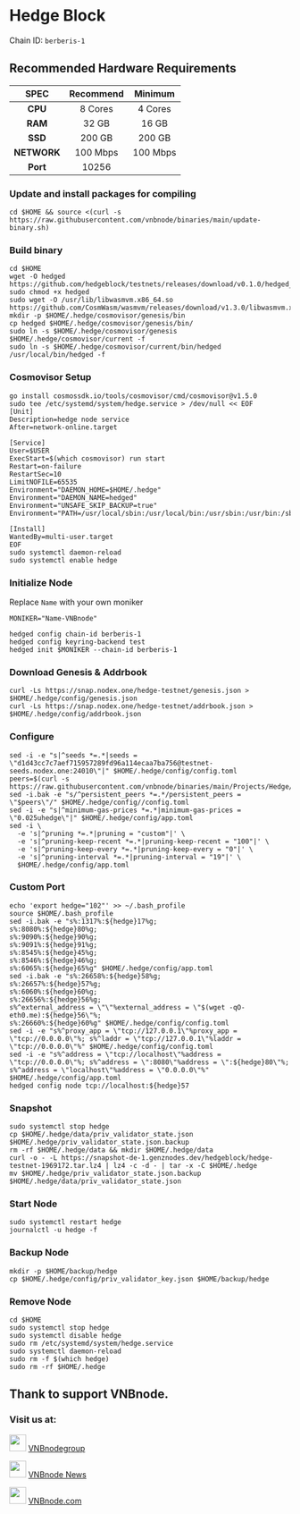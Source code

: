 # Hedge Block
Chain ID: `berberis-1`

## Recommended Hardware Requirements

|   SPEC      |       Recommend       |       Minimum        |
| :---------: | :--------------------:|:--------------------:|
|   **CPU**   |        8 Cores        |        4 Cores       |
|   **RAM**   |        32 GB          |        16 GB         |
|   **SSD**   |        200 GB         |        200 GB        |
| **NETWORK** |        100 Mbps       |        100 Mbps      |
| **Port**    |        10256          |

### Update and install packages for compiling
```
cd $HOME && source <(curl -s https://raw.githubusercontent.com/vnbnode/binaries/main/update-binary.sh)
```

### Build binary
```
cd $HOME
wget -O hedged https://github.com/hedgeblock/testnets/releases/download/v0.1.0/hedged_linux_amd64_v0.1.0
sudo chmod +x hedged
sudo wget -O /usr/lib/libwasmvm.x86_64.so https://github.com/CosmWasm/wasmvm/releases/download/v1.3.0/libwasmvm.x86_64.so
mkdir -p $HOME/.hedge/cosmovisor/genesis/bin
cp hedged $HOME/.hedge/cosmovisor/genesis/bin/
sudo ln -s $HOME/.hedge/cosmovisor/genesis $HOME/.hedge/cosmovisor/current -f
sudo ln -s $HOME/.hedge/cosmovisor/current/bin/hedged /usr/local/bin/hedged -f
```

### Cosmovisor Setup
```
go install cosmossdk.io/tools/cosmovisor/cmd/cosmovisor@v1.5.0
sudo tee /etc/systemd/system/hedge.service > /dev/null << EOF
[Unit]
Description=hedge node service
After=network-online.target
 
[Service]
User=$USER
ExecStart=$(which cosmovisor) run start
Restart=on-failure
RestartSec=10
LimitNOFILE=65535
Environment="DAEMON_HOME=$HOME/.hedge"
Environment="DAEMON_NAME=hedged"
Environment="UNSAFE_SKIP_BACKUP=true"
Environment="PATH=/usr/local/sbin:/usr/local/bin:/usr/sbin:/usr/bin:/sbin:/bin:/usr/games:/usr/local/games:/snap/bin:$HOME/.hedge/cosmovisor/current/bin"
 
[Install]
WantedBy=multi-user.target
EOF
sudo systemctl daemon-reload
sudo systemctl enable hedge
```

### Initialize Node
Replace `Name` with your own moniker
```
MONIKER="Name-VNBnode"
```
```
hedged config chain-id berberis-1
hedged config keyring-backend test
hedged init $MONIKER --chain-id berberis-1
```

### Download Genesis & Addrbook
```
curl -Ls https://snap.nodex.one/hedge-testnet/genesis.json > $HOME/.hedge/config/genesis.json
curl -Ls https://snap.nodex.one/hedge-testnet/addrbook.json > $HOME/.hedge/config/addrbook.json
```

### Configure
```
sed -i -e "s|^seeds *=.*|seeds = \"d1d43cc7c7aef715957289fd96a114ecaa7ba756@testnet-seeds.nodex.one:24010\"|" $HOME/.hedge/config/config.toml
peers=$(curl -s https://raw.githubusercontent.com/vnbnode/binaries/main/Projects/Hedge/peers.txt)
sed -i.bak -e "s/^persistent_peers *=.*/persistent_peers = \"$peers\"/" $HOME/.hedge/config//config.toml
sed -i -e "s|^minimum-gas-prices *=.*|minimum-gas-prices = \"0.025uhedge\"|" $HOME/.hedge/config/app.toml
sed -i \
  -e 's|^pruning *=.*|pruning = "custom"|' \
  -e 's|^pruning-keep-recent *=.*|pruning-keep-recent = "100"|' \
  -e 's|^pruning-keep-every *=.*|pruning-keep-every = "0"|' \
  -e 's|^pruning-interval *=.*|pruning-interval = "19"|' \
  $HOME/.hedge/config/app.toml
```

### Custom Port
```
echo 'export hedge="102"' >> ~/.bash_profile
source $HOME/.bash_profile
sed -i.bak -e "s%:1317%:${hedge}17%g;
s%:8080%:${hedge}80%g;
s%:9090%:${hedge}90%g;
s%:9091%:${hedge}91%g;
s%:8545%:${hedge}45%g;
s%:8546%:${hedge}46%g;
s%:6065%:${hedge}65%g" $HOME/.hedge/config/app.toml
sed -i.bak -e "s%:26658%:${hedge}58%g;
s%:26657%:${hedge}57%g;
s%:6060%:${hedge}60%g;
s%:26656%:${hedge}56%g;
s%^external_address = \"\"%external_address = \"$(wget -qO- eth0.me):${hedge}56\"%;
s%:26660%:${hedge}60%g" $HOME/.hedge/config/config.toml
sed -i -e "s%^proxy_app = \"tcp://127.0.0.1\"%proxy_app = \"tcp://0.0.0.0\"%; s%^laddr = \"tcp://127.0.0.1\"%laddr = \"tcp://0.0.0.0\"%" $HOME/.hedge/config/config.toml
sed -i -e "s%^address = \"tcp://localhost\"%address = \"tcp://0.0.0.0\"%; s%^address = \":8080\"%address = \":${hedge}80\"%; s%^address = \"localhost\"%address = \"0.0.0.0\"%" $HOME/.hedge/config/app.toml
hedged config node tcp://localhost:${hedge}57
```

### Snapshot
```
sudo systemctl stop hedge
cp $HOME/.hedge/data/priv_validator_state.json $HOME/.hedge/priv_validator_state.json.backup
rm -rf $HOME/.hedge/data && mkdir $HOME/.hedge/data
curl -o - -L https://snapshot-de-1.genznodes.dev/hedgeblock/hedge-testnet-1969172.tar.lz4 | lz4 -c -d - | tar -x -C $HOME/.hedge
mv $HOME/.hedge/priv_validator_state.json.backup $HOME/.hedge/data/priv_validator_state.json
```

### Start Node
```
sudo systemctl restart hedge
journalctl -u hedge -f
```

### Backup Node
```
mkdir -p $HOME/backup/hedge
cp $HOME/.hedge/config/priv_validator_key.json $HOME/backup/hedge
```

### Remove Node
```
cd $HOME
sudo systemctl stop hedge
sudo systemctl disable hedge
sudo rm /etc/systemd/system/hedge.service
sudo systemctl daemon-reload
sudo rm -f $(which hedge)
sudo rm -rf $HOME/.hedge
```

## Thank to support VNBnode.
### Visit us at:

<img src="https://user-images.githubusercontent.com/50621007/183283867-56b4d69f-bc6e-4939-b00a-72aa019d1aea.png" width="30"/> <a href="https://t.me/VNBnodegroup" target="_blank">VNBnodegroup</a>

<img src="https://user-images.githubusercontent.com/50621007/183283867-56b4d69f-bc6e-4939-b00a-72aa019d1aea.png" width="30"/> <a href="https://t.me/Vnbnode" target="_blank">VNBnode News</a>

<img src="https://github.com/vnbnode/binaries/blob/main/Logo/VNBnode.jpg" width="30"/> <a href="https://VNBnode.com" target="_blank">VNBnode.com</a>
